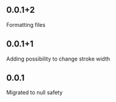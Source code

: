 ## 0.0.1+2

Formatting files

## 0.0.1+1

Adding possibility to change stroke width

## 0.0.1

Migrated to null safety